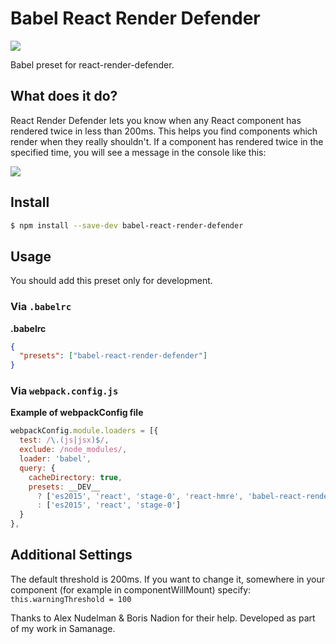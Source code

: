 # Babel React Render Defender

<img src="http://i.imgur.com/XSjJMKR.png" />

Babel preset for react-render-defender.

## What does it do?

React Render Defender lets you know when any React component has rendered twice in less than 200ms. This helps you find components which render when they really shouldn't. If a component has rendered twice in the specified time, you will see a message in the console like this:

 <img src ="http://i.imgur.com/ozLuEqQ.png" />

## Install

```sh
$ npm install --save-dev babel-react-render-defender
```

## Usage

You should add this preset only for development.

### Via `.babelrc`

**.babelrc**

```json
{
  "presets": ["babel-react-render-defender"]
}
```

### Via `webpack.config.js`

**Example of webpackConfig file**

```js
webpackConfig.module.loaders = [{
  test: /\.(js|jsx)$/,
  exclude: /node_modules/,
  loader: 'babel',
  query: {
    cacheDirectory: true,
    presets: __DEV__
      ? ['es2015', 'react', 'stage-0', 'react-hmre', 'babel-react-render-defender']
      : ['es2015', 'react', 'stage-0']
  }
},
```

## Additional Settings

The default threshold is 200ms. If you want to change it, somewhere in your component (for example in componentWillMount) specify: ```this.warningThreshold = 100```



Thanks to Alex Nudelman & Boris Nadion for their help.
Developed as part of my work in Samanage.
